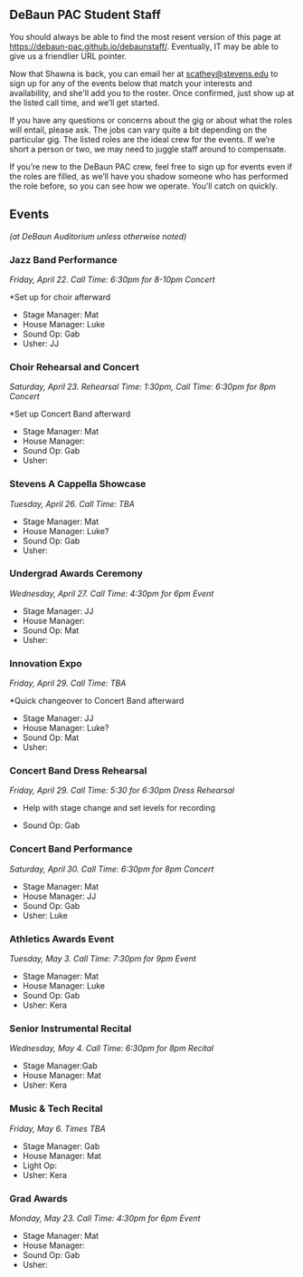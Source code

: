 ## DeBaun PAC Student Staff

You should always be able to find the most resent version of this page at <https://debaun-pac.github.io/debaunstaff/>. Eventually, IT may be able to give us a friendlier URL pointer.

Now that Shawna is back, you can email her at <scathey@stevens.edu>  to sign up for any of the events below that match your interests and availability, and she'll add you to the roster. Once confirmed, just show up at the listed call time, and we’ll get started.

If you have any questions or concerns about the gig or about what the roles will entail, please ask. The jobs can vary quite a bit depending on the particular gig. The listed roles are the ideal crew for the events. If we’re short a person or two, we may need to juggle staff around to compensate.

If you’re new to the DeBaun PAC crew, feel free to sign up for events even if the roles are filled, as we’ll have you shadow someone who has performed the role before, so you can see how we operate. You’ll catch on quickly.


## Events
*(at DeBaun Auditorium unless otherwise noted)*



### Jazz Band Performance
*Friday, April 22. Call Time: 6:30pm for 8-10pm Concert*

*Set up for choir afterward

- Stage Manager: Mat
- House Manager: Luke
- Sound Op: Gab
- Usher: JJ


### Choir Rehearsal and Concert
*Saturday, April 23. Rehearsal Time: 1:30pm, Call Time: 6:30pm for 8pm Concert*

*Set up Concert Band afterward

- Stage Manager: Mat
- House Manager: 
- Sound Op: Gab
- Usher: 


### Stevens A Cappella Showcase
*Tuesday, April 26. Call Time: TBA*

- Stage Manager: Mat
- House Manager: Luke?
- Sound Op: Gab
- Usher: 


### Undergrad Awards Ceremony 
*Wednesday, April 27. Call Time: 4:30pm for 6pm Event*

- Stage Manager: JJ
- House Manager: 
- Sound Op: Mat
- Usher: 


### Innovation Expo 
*Friday, April 29. Call Time: TBA*

*Quick changeover to Concert Band afterward

- Stage Manager: JJ
- House Manager: Luke?
- Sound Op: Mat
- Usher:


### Concert Band Dress Rehearsal
*Friday, April 29. Call Time: 5:30 for 6:30pm Dress Rehearsal*

* Help with stage change and set levels for recording

- Sound Op: Gab


### Concert Band Performance
*Saturday, April 30. Call Time: 6:30pm for 8pm Concert*

- Stage Manager: Mat
- House Manager: JJ
- Sound Op: Gab
- Usher: Luke

### Athletics Awards Event 
*Tuesday, May 3. Call Time: 7:30pm for 9pm Event*

- Stage Manager: Mat
- House Manager: Luke
- Sound Op: Gab
- Usher: Kera


### Senior Instrumental Recital 
*Wednesday, May 4. Call Time: 6:30pm for 8pm Recital*

- Stage Manager:Gab
- House Manager: Mat
- Usher: Kera


### Music & Tech Recital 
*Friday, May 6. Times TBA*

- Stage Manager: Gab
- House Manager: Mat
- Light Op: 
- Usher: Kera


### Grad Awards
*Monday, May 23. Call Time: 4:30pm for 6pm Event*

- Stage Manager: Mat
- House Manager: 
- Sound Op: Gab
- Usher: 




